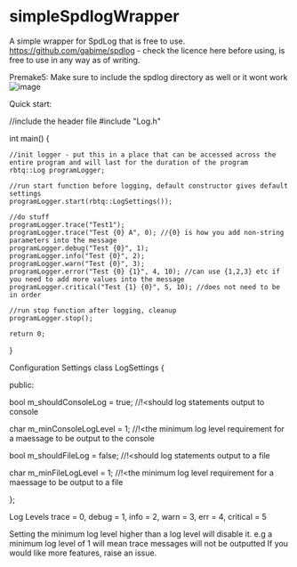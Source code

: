 # simpleSpdlogWrapper
A simple wrapper for SpdLog that is free to use.
https://github.com/gabime/spdlog - check the licence here before using, is free to use in any way as of writing.

Premake5:
Make sure to include the spdlog directory as well or it wont work
![image](https://github.com/user-attachments/assets/d2d553d3-1a6e-4daf-bce7-3db947962d0d)



Quick start:

//include the header file
#include "Log.h"

int main() {
	
 	//init logger - put this in a place that can be accessed across the entire program and will last for the duration of the program
	rbtq::Log programLogger;

	//run start function before logging, default constructor gives default settings
	programLogger.start(rbtq::LogSettings());

	//do stuff
	programLogger.trace("Test1");
	programLogger.trace("Test {0} A", 0); //{0} is how you add non-string parameters into the message
	programLogger.debug("Test {0}", 1);
	programLogger.info("Test {0}", 2);
	programLogger.warn("Test {0}", 3);
	programLogger.error("Test {0} {1}", 4, 10); //can use {1,2,3} etc if you need to add more values into the message
	programLogger.critical("Test {1} {0}", 5, 10); //does not need to be in order

	//run stop function after logging, cleanup
	programLogger.stop();

	return 0;
}

Configuration Settings
class LogSettings {
	
 public:
		
  bool m_shouldConsoleLog = true; //!<should log statements output to console
		
  char m_minConsoleLogLevel = 1; //!<the minimum log level requirement for a maessage to be output to the console
		
  bool m_shouldFileLog = false; //!<should log statements output to a file
		
  char m_minFileLogLevel = 1; //!<the minimum log level requirement for a maessage to be output to a file
  
};

Log Levels
    trace = 0,
    debug = 1,
    info = 2,
    warn = 3,
    err = 4,
    critical = 5
    
Setting the minimum log level higher than a log level will disable it.
e.g a minimum log level of 1 will mean trace messages will not be outputted
If you would like more features, raise an issue.
    
